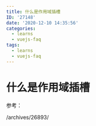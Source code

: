 ```yaml
---
title: 什么是作用域插槽
ID: '27148'
date: '2020-12-10 14:35:56'
categories:
  - learns
  - vuejs-faq
tags:
  - learns
  - vuejs-faq
---
```


# 什么是作用域插槽

参考：

/archives/26893/
